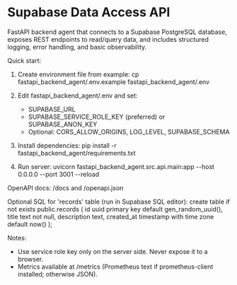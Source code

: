 # Supabase Data Access API

FastAPI backend agent that connects to a Supabase PostgreSQL database, exposes REST endpoints to read/query data, and includes structured logging, error handling, and basic observability.

Quick start:
1) Create environment file from example:
   cp fastapi_backend_agent/.env.example fastapi_backend_agent/.env

2) Edit fastapi_backend_agent/.env and set:
   - SUPABASE_URL
   - SUPABASE_SERVICE_ROLE_KEY (preferred) or SUPABASE_ANON_KEY
   - Optional: CORS_ALLOW_ORIGINS, LOG_LEVEL, SUPABASE_SCHEMA

3) Install dependencies:
   pip install -r fastapi_backend_agent/requirements.txt

4) Run server:
   uvicorn fastapi_backend_agent.src.api.main:app --host 0.0.0.0 --port 3001 --reload

OpenAPI docs: /docs and /openapi.json

Optional SQL for 'records' table (run in Supabase SQL editor):
   create table if not exists public.records (
     id uuid primary key default gen_random_uuid(),
     title text not null,
     description text,
     created_at timestamp with time zone default now()
   );

Notes:
- Use service role key only on the server side. Never expose it to a browser.
- Metrics available at /metrics (Prometheus text if prometheus-client installed; otherwise JSON).
